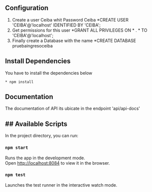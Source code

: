 ## Configuration
1. Create a user Ceiba whit Password Ceiba
    *CREATE USER 'CEIBA'@'localhost' IDENTIFIED BY 'CEIBA';
2. Get permissions for this user 
    *GRANT ALL PRIVILEGES ON * . * TO 'CEIBA'@'localhost';
3. Finally create a Database with the name 
    *CREATE DATABASE pruebaingresoceiba

## Install Dependencies 

You have to install the dependencies below 
    
    * npm install

## Documentation

The documentation of API its ubicate in the endpoint 'api/api-docs'

## ## Available Scripts

In the project directory, you can run:

### `npm start`

Runs the app in the development mode.<br />
Open [http://localhost:8084](http://localhost:8084) to view it in the browser.

### `npm test`

Launches the test runner in the interactive watch mode.<br />

 
    